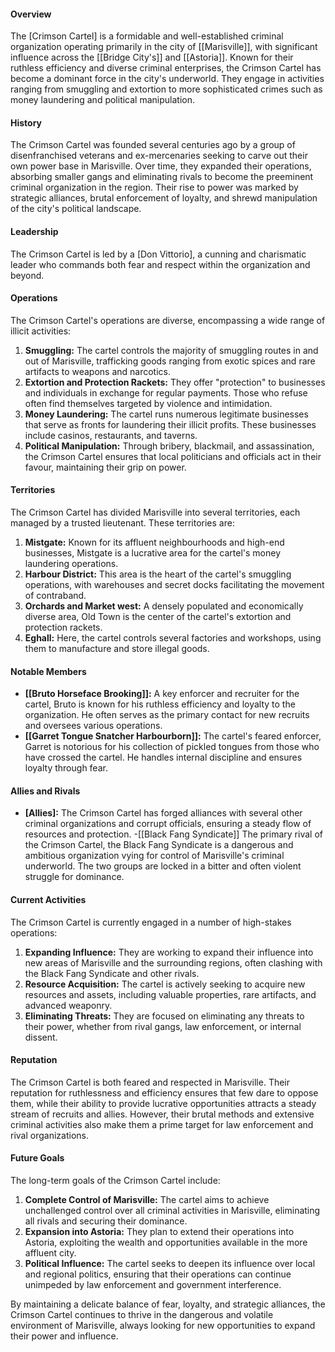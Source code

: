 
#### Overview

The [Crimson Cartel] is a formidable and well-established criminal organization operating primarily in the city of [[Marisville]], with significant influence across the [[Bridge City's]] and [[Astoria]]. Known for their ruthless efficiency and diverse criminal enterprises, the Crimson Cartel has become a dominant force in the city's underworld. They engage in activities ranging from smuggling and extortion to more sophisticated crimes such as money laundering and political manipulation.

#### History

The Crimson Cartel was founded several centuries ago by a group of disenfranchised veterans and ex-mercenaries seeking to carve out their own power base in Marisville. Over time, they expanded their operations, absorbing smaller gangs and eliminating rivals to become the preeminent criminal organization in the region. Their rise to power was marked by strategic alliances, brutal enforcement of loyalty, and shrewd manipulation of the city's political landscape.

#### Leadership

The Crimson Cartel is led by a  [Don Vittorio], a cunning and charismatic leader who commands both fear and respect within the organization and beyond.

#### Operations

The Crimson Cartel's operations are diverse, encompassing a wide range of illicit activities:

1. **Smuggling:** The cartel controls the majority of smuggling routes in and out of Marisville, trafficking goods ranging from exotic spices and rare artifacts to weapons and narcotics.
2. **Extortion and Protection Rackets:** They offer "protection" to businesses and individuals in exchange for regular payments. Those who refuse often find themselves targeted by violence and intimidation.
3. **Money Laundering:** The cartel runs numerous legitimate businesses that serve as fronts for laundering their illicit profits. These businesses include casinos, restaurants, and taverns.
4. **Political Manipulation:** Through bribery, blackmail, and assassination, the Crimson Cartel ensures that local politicians and officials act in their favour, maintaining their grip on power.

#### Territories

The Crimson Cartel has divided Marisville into several territories, each managed by a trusted lieutenant. These territories are:

1. **Mistgate:** Known for its affluent neighbourhoods and high-end businesses, Mistgate is a lucrative area for the cartel's money laundering operations.
2. **Harbour District:** This area is the heart of the cartel's smuggling operations, with warehouses and secret docks facilitating the movement of contraband.
3. **Orchards and Market west:** A densely populated and economically diverse area, Old Town is the center of the cartel's extortion and protection rackets.
4. **Eghall:** Here, the cartel controls several factories and workshops, using them to manufacture and store illegal goods.

#### Notable Members

- **[[Bruto Horseface Brooking]]:** A key enforcer and recruiter for the cartel, Bruto is known for his ruthless efficiency and loyalty to the organization. He often serves as the primary contact for new recruits and oversees various operations.
- **[[Garret Tongue Snatcher Harbourborn]]:** The cartel's feared enforcer, Garret is notorious for his collection of pickled tongues from those who have crossed the cartel. He handles internal discipline and ensures loyalty through fear.

#### Allies and Rivals

- **[Allies]:** The Crimson Cartel has forged alliances with several other criminal organizations and corrupt officials, ensuring a steady flow of resources and protection.
-[[Black Fang Syndicate]] The primary rival of the Crimson Cartel, the Black Fang Syndicate is a dangerous and ambitious organization vying for control of Marisville's criminal underworld. The two groups are locked in a bitter and often violent struggle for dominance.

#### Current Activities

The Crimson Cartel is currently engaged in a number of high-stakes operations:

1. **Expanding Influence:** They are working to expand their influence into new areas of Marisville and the surrounding regions, often clashing with the Black Fang Syndicate and other rivals.
2. **Resource Acquisition:** The cartel is actively seeking to acquire new resources and assets, including valuable properties, rare artifacts, and advanced weaponry.
3. **Eliminating Threats:** They are focused on eliminating any threats to their power, whether from rival gangs, law enforcement, or internal dissent.

#### Reputation

The Crimson Cartel is both feared and respected in Marisville. Their reputation for ruthlessness and efficiency ensures that few dare to oppose them, while their ability to provide lucrative opportunities attracts a steady stream of recruits and allies. However, their brutal methods and extensive criminal activities also make them a prime target for law enforcement and rival organizations.

#### Future Goals

The long-term goals of the Crimson Cartel include:

1. **Complete Control of Marisville:** The cartel aims to achieve unchallenged control over all criminal activities in Marisville, eliminating all rivals and securing their dominance.
2. **Expansion into Astoria:** They plan to extend their operations into Astoria, exploiting the wealth and opportunities available in the more affluent city.
3. **Political Influence:** The cartel seeks to deepen its influence over local and regional politics, ensuring that their operations can continue unimpeded by law enforcement and government interference.

By maintaining a delicate balance of fear, loyalty, and strategic alliances, the Crimson Cartel continues to thrive in the dangerous and volatile environment of Marisville, always looking for new opportunities to expand their power and influence.